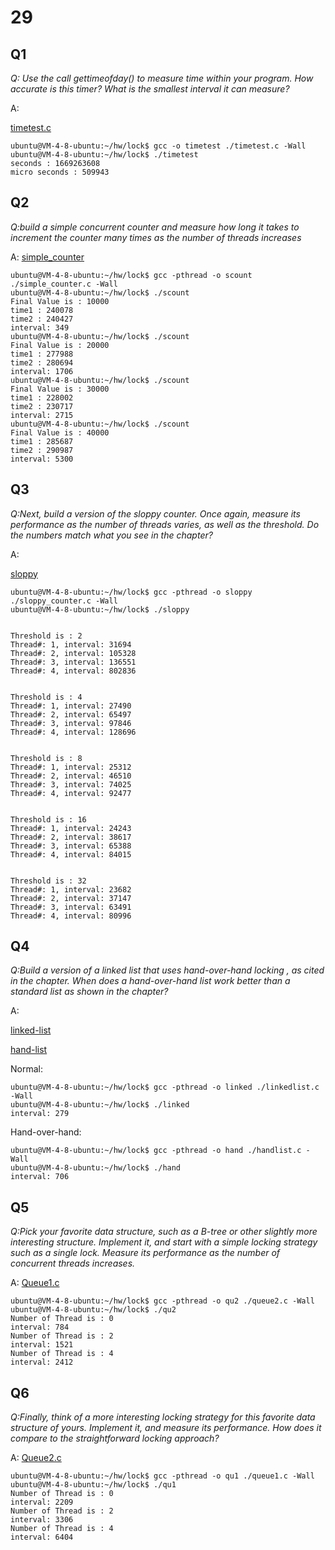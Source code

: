 # 29

## Q1

*Q: Use
the call gettimeofday() to measure time within your program.
How accurate is this timer? What is the smallest interval it can measure?*

A: 

[timetest.c](./29/timetest.c)

```
ubuntu@VM-4-8-ubuntu:~/hw/lock$ gcc -o timetest ./timetest.c -Wall
ubuntu@VM-4-8-ubuntu:~/hw/lock$ ./timetest
seconds : 1669263608
micro seconds : 509943
```

## Q2

*Q:build a simple concurrent counter and measure how long it
takes to increment the counter many times as the number of threads
increases*

A: [simple_counter](./29/simple_counter.c)

```
ubuntu@VM-4-8-ubuntu:~/hw/lock$ gcc -pthread -o scount ./simple_counter.c -Wall
ubuntu@VM-4-8-ubuntu:~/hw/lock$ ./scount
Final Value is : 10000
time1 : 240078
time2 : 240427
interval: 349
ubuntu@VM-4-8-ubuntu:~/hw/lock$ ./scount
Final Value is : 20000
time1 : 277988
time2 : 280694
interval: 1706
ubuntu@VM-4-8-ubuntu:~/hw/lock$ ./scount
Final Value is : 30000
time1 : 228002
time2 : 230717
interval: 2715
ubuntu@VM-4-8-ubuntu:~/hw/lock$ ./scount
Final Value is : 40000
time1 : 285687
time2 : 290987
interval: 5300
```


## Q3

*Q:Next, build a version of the sloppy counter. Once again, measure its
performance as the number of threads varies, as well as the threshold. Do the numbers match what you see in the chapter?*

A: 

[sloppy](./29/sloppy_counter.c)

```
ubuntu@VM-4-8-ubuntu:~/hw/lock$ gcc -pthread -o sloppy ./sloppy_counter.c -Wall
ubuntu@VM-4-8-ubuntu:~/hw/lock$ ./sloppy


Threshold is : 2
Thread#: 1, interval: 31694
Thread#: 2, interval: 105328
Thread#: 3, interval: 136551
Thread#: 4, interval: 802836


Threshold is : 4
Thread#: 1, interval: 27490
Thread#: 2, interval: 65497
Thread#: 3, interval: 97846
Thread#: 4, interval: 128696


Threshold is : 8
Thread#: 1, interval: 25312
Thread#: 2, interval: 46510
Thread#: 3, interval: 74025
Thread#: 4, interval: 92477


Threshold is : 16
Thread#: 1, interval: 24243
Thread#: 2, interval: 38617
Thread#: 3, interval: 65388
Thread#: 4, interval: 84015


Threshold is : 32
Thread#: 1, interval: 23682
Thread#: 2, interval: 37147
Thread#: 3, interval: 63491
Thread#: 4, interval: 80996
```

## Q4

*Q:Build a version of a linked list that uses hand-over-hand locking
, as cited in the chapter. When does a hand-over-hand list work better than a
standard list as shown in the chapter?*

A: 

[linked-list](./29/linkedlist.c)

[hand-list](./29/handlist.c)

Normal: 
```
ubuntu@VM-4-8-ubuntu:~/hw/lock$ gcc -pthread -o linked ./linkedlist.c -Wall
ubuntu@VM-4-8-ubuntu:~/hw/lock$ ./linked
interval: 279
```

Hand-over-hand:
```
ubuntu@VM-4-8-ubuntu:~/hw/lock$ gcc -pthread -o hand ./handlist.c -Wall
ubuntu@VM-4-8-ubuntu:~/hw/lock$ ./hand
interval: 706
```

## Q5

*Q:Pick your favorite data structure, such as a B-tree or other slightly
more interesting structure. Implement it, and start with a simple
locking strategy such as a single lock. Measure its performance as
the number of concurrent threads increases.*

A: [Queue1.c](./29/queue1.c)

```
ubuntu@VM-4-8-ubuntu:~/hw/lock$ gcc -pthread -o qu2 ./queue2.c -Wall
ubuntu@VM-4-8-ubuntu:~/hw/lock$ ./qu2
Number of Thread is : 0
interval: 784
Number of Thread is : 2
interval: 1521
Number of Thread is : 4
interval: 2412
```

## Q6

*Q:Finally, think of a more interesting locking strategy for this favorite
data structure of yours. Implement it, and measure its performance.
How does it compare to the straightforward locking approach?*

A: [Queue2.c](./29/queue2.c)

```
ubuntu@VM-4-8-ubuntu:~/hw/lock$ gcc -pthread -o qu1 ./queue1.c -Wall
ubuntu@VM-4-8-ubuntu:~/hw/lock$ ./qu1
Number of Thread is : 0
interval: 2209
Number of Thread is : 2
interval: 3306
Number of Thread is : 4
interval: 6404
```